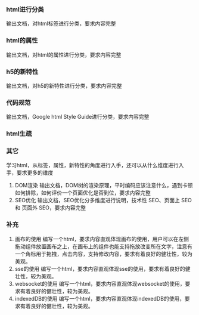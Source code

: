 ### html进行分类
输出文档，对html标签进行分类，要求内容完整

### html的属性
输出文档，对html的属性进行分类，要求内容完整

### h5的新特性
输出文档，对h5的新特性进行分类，要求内容完整

### 代码规范
输出文档，Google html Style Guide进行分类，要求内容完整

### html生疏

### 其它
学习html，从标签，属性，新特性的角度进行入手，还可以从什么维度进行入手，要求更多的维度
1. DOM渲染
   输出文档，DOM树的渲染原理，平时编码应该注意什么，遇到卡顿如何排除，如何评价一个页面优化是否到位，要求内容完整
2. SEO优化
   输出文档，SEO优化分多维度进行说明，技术性 SEO、页面上 SEO 和 页面外 SEO，要求内容完整

### 补充
1. 画布的使用
   编写一个html，要求内容直观体现画布的使用，用户可以在左侧拖动组件放置画布之上，在画布上的组件也能支持拖放改变所在文字，注意有一个角标用于拖拽，点击内容，支持修改内容，要求有着良好的健壮性，较为美观。
2. sse的使用
   编写一个html，要求内容直观体现sse的使用，要求有着良好的健壮性，较为美观。
3. websocket的使用
   编写一个html，要求内容直观体现websocket的使用，要求有着良好的健壮性，较为美观。
4. indexedDB的使用
   编写一个html，要求内容直观体现indexedDB的使用，要求有着良好的健壮性，较为美观。